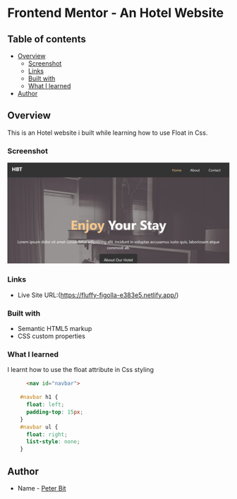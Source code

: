 # Frontend Mentor - An Hotel Website

## Table of contents

- [Overview](#overview)
  - [Screenshot](#screenshot)
  - [Links](#links)
  - [Built with](#built-with)
  - [What I learned](#what-i-learned)
- [Author](#author)


## Overview
This is an Hotel website i built while learning how to use Float in Css.

### Screenshot

![](./image_resources/Annotation%202022-08-25%20152931.png)

### Links

- Live Site URL:(https://fluffy-figolla-e383e5.netlify.app/)

### Built with

- Semantic HTML5 markup
- CSS custom properties

### What I learned

I learnt how to use the float attribute in Css styling

```html
      <nav id="navbar">
```
```css
    #navbar h1 {
      float: left;
      padding-top: 15px;
    }
    #navbar ul {
      float: right;
      list-style: none;
    }
```

## Author

- Name - [Peter Bit](https://www.twitter.com/Peterbyte2)
